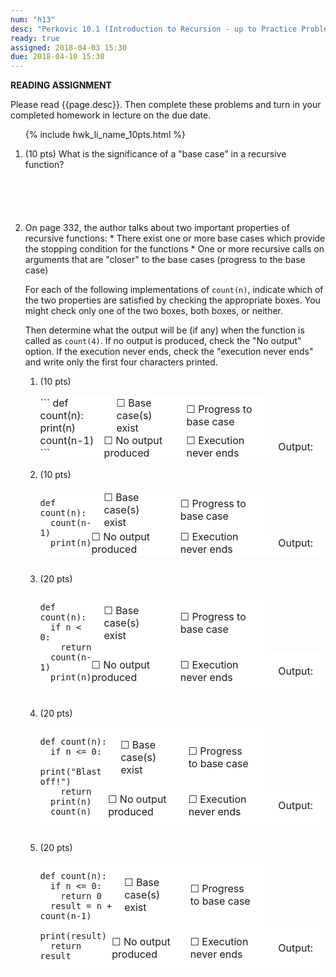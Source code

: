 ```yaml
---
num: "h13"
desc: "Perkovic 10.1 (Introduction to Recursion - up to Practice Problem 10.3)"
ready: true
assigned: 2018-04-03 15:30
due: 2018-04-10 15:30
---
```


<b>READING ASSIGNMENT</b>

Please read {{page.desc}}.  Then complete these problems and turn in your completed homework in lecture on the due date.
<ol>

{% include hwk_li_name_10pts.html %}

<li markdown="1" style="margin-bottom:6em;"> (10 pts) What is the significance of a "base case" in a recursive function?
</li>

<li markdown="1">  On page 332, the author talks about two important properties of recursive functions:
* There exist one or more base cases which provide the stopping condition for the functions
* One or more recursive calls on arguments that are "closer" to the base cases (progress to the base case)

For each of the following implementations of `count(n)`, indicate which of the two properties are satisfied by checking the appropriate boxes.  You might check only one of the two boxes, both boxes, or neither.  

Then determine what  the output will be (if any) when the function is called as `count(4)`. If no output is produced, check the "No output" option. If the execution never ends, check the "execution never ends" and write only the first four characters printed. 

<style>
table.fn_ben { border: none }
table.fn_ben * { border: none }
table.fn_ben * td { padding: 0px 20px 0px 20px; background-color: white; }
table.fn_ben * td:first-of-type { padding: 0px 0px 0px 0px; background-color: white; }
</style>

<ol>

<li style="margin-bottom:0em;"> (10 pts) <!-- recursive functions -->

<table class="fn_ben">
<tr>
<td markdown="1" rowspan="4">
```
def count(n):
  print(n)
  count(n-1)
```

</td>
<td>&#9744;&nbsp;Base case(s) exist</td>
<td>&#9744;&nbsp;Progress to base case</td>
</tr>
<tr>
<td>&#9744;&nbsp;No output produced</td>
<td>&#9744;&nbsp;Execution never ends</td>
<td>Output: </td>
</tr>
</table>



</li>

<div class="pagebreak"></div>



<li style="margin-bottom:2em;"> (10 pts) <!-- one of the function benefit questions -->

<table class="fn_ben" >
<tr>
<td markdown="1" rowspan="4">

```
def count(n):
  count(n-1)
  print(n)

```
</td>
<td>&#9744;&nbsp;Base case(s) exist</td>
<td>&#9744;&nbsp;Progress to base case</td>
</tr>
<tr>
<td>&#9744;&nbsp;No output produced</td>
<td>&#9744;&nbsp;Execution never ends</td>
<td>Output: </td>
</tr>
</table>

</li> <!-- one of the function benefit questions -->

<li style="margin-bottom:2em;"> (20 pts) <!-- one of the function benefit questions -->

<table class="fn_ben" >
<tr>
<td markdown="1" rowspan="3">

```
def count(n):
  if n < 0:
    return
  count(n-1)
  print(n)

```

</td>
<td>&#9744;&nbsp;Base case(s) exist</td>
<td>&#9744;&nbsp;Progress to base case</td>
</tr>
<tr>
<td>&#9744;&nbsp;No output produced</td>
<td>&#9744;&nbsp;Execution never ends</td>
<td>Output: </td>
</tr>
</table>

</li>

<li style="margin-bottom:2em;"> (20 pts) <!-- one of the function benefit questions -->

<table class="fn_ben" >
<tr>
<td markdown="1" rowspan="3">

```
def count(n):
  if n <= 0:
    print("Blast off!")
    return
  print(n)
  count(n)
```

</td>
<td>&#9744;&nbsp;Base case(s) exist</td>
<td>&#9744;&nbsp;Progress to base case</td>
</tr>
<tr>
<td>&#9744;&nbsp;No output produced</td>
<td>&#9744;&nbsp;Execution never ends</td>
<td>Output: </td>
</tr>
</table>

</li>

<li style="margin-bottom:2em;"> (20 pts) <!-- one of the function benefit questions -->

<table class="fn_ben">
<tr>
<td markdown="1" rowspan="3">

```
def count(n):
  if n <= 0:
    return 0
  result = n + count(n-1)
  print(result)
  return result
```

</td>
<td>&#9744;&nbsp;Base case(s) exist</td>
<td>&#9744;&nbsp;Progress to base case</td>
</tr>
<tr>
<td>&#9744;&nbsp;No output produced</td>
<td>&#9744;&nbsp;Execution never ends</td>
<td>Output: </td>
</tr>
</table>

</li>
</ol>
